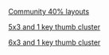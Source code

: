 [Community 40% layouts](http://evantravers.com/articles/2019/04/20/community-post-40-keyboard-layouts/)

[5x3 and 1 key thumb cluster](https://www.reddit.com/r/MechanicalKeyboards/comments/788hjg/all_i_need/)

[6x3 and 1 key thumb cluster](https://www.reddit.com/r/MechanicalKeyboards/comments/9inmqf/micro_32_prototype/)

